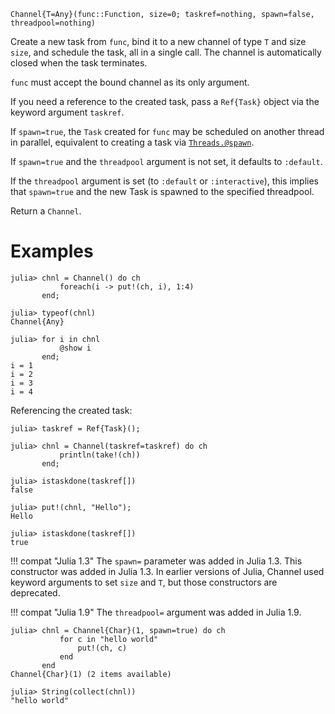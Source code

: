 ```
Channel{T=Any}(func::Function, size=0; taskref=nothing, spawn=false, threadpool=nothing)
```

Create a new task from `func`, bind it to a new channel of type `T` and size `size`, and schedule the task, all in a single call. The channel is automatically closed when the task terminates.

`func` must accept the bound channel as its only argument.

If you need a reference to the created task, pass a `Ref{Task}` object via the keyword argument `taskref`.

If `spawn=true`, the `Task` created for `func` may be scheduled on another thread in parallel, equivalent to creating a task via [`Threads.@spawn`](@ref).

If `spawn=true` and the `threadpool` argument is not set, it defaults to `:default`.

If the `threadpool` argument is set (to `:default` or `:interactive`), this implies that `spawn=true` and the new Task is spawned to the specified threadpool.

Return a `Channel`.

# Examples

```jldoctest
julia> chnl = Channel() do ch
           foreach(i -> put!(ch, i), 1:4)
       end;

julia> typeof(chnl)
Channel{Any}

julia> for i in chnl
           @show i
       end;
i = 1
i = 2
i = 3
i = 4
```

Referencing the created task:

```jldoctest
julia> taskref = Ref{Task}();

julia> chnl = Channel(taskref=taskref) do ch
           println(take!(ch))
       end;

julia> istaskdone(taskref[])
false

julia> put!(chnl, "Hello");
Hello

julia> istaskdone(taskref[])
true
```

!!! compat "Julia 1.3"
    The `spawn=` parameter was added in Julia 1.3. This constructor was added in Julia 1.3. In earlier versions of Julia, Channel used keyword arguments to set `size` and `T`, but those constructors are deprecated.


!!! compat "Julia 1.9"
    The `threadpool=` argument was added in Julia 1.9.


```jldoctest
julia> chnl = Channel{Char}(1, spawn=true) do ch
           for c in "hello world"
               put!(ch, c)
           end
       end
Channel{Char}(1) (2 items available)

julia> String(collect(chnl))
"hello world"
```
